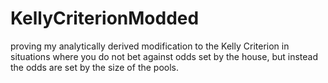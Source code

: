 # KellyCriterionModded
proving my analytically derived modification to the Kelly Criterion in situations where you do not bet against odds set by the house, but instead the odds are set by the size of the pools.
